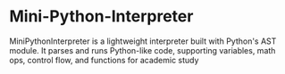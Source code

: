 # Mini-Python-Interpreter
MiniPythonInterpreter is a lightweight interpreter built with Python's AST module. It parses and runs Python-like code, supporting variables, math ops, control flow, and functions for academic study
